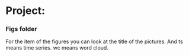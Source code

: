 # Project: 
### Figs folder

For the item of the figures you can look at the title of the pictures. And ts means time series. wc means word cloud.
